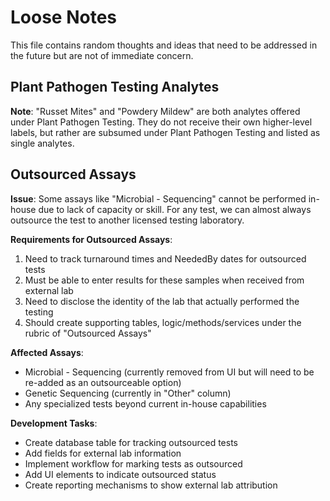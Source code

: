 # Loose Notes

This file contains random thoughts and ideas that need to be addressed in the future but are not of immediate concern.

## Plant Pathogen Testing Analytes

**Note**: "Russet Mites" and "Powdery Mildew" are both analytes offered under Plant Pathogen Testing. They do not receive their own higher-level labels, but rather are subsumed under Plant Pathogen Testing and listed as single analytes.

## Outsourced Assays

**Issue**: Some assays like "Microbial - Sequencing" cannot be performed in-house due to lack of capacity or skill. For any test, we can almost always outsource the test to another licensed testing laboratory.

**Requirements for Outsourced Assays**:
1. Need to track turnaround times and NeededBy dates for outsourced tests
2. Must be able to enter results for these samples when received from external lab
3. Need to disclose the identity of the lab that actually performed the testing
4. Should create supporting tables, logic/methods/services under the rubric of "Outsourced Assays"

**Affected Assays**:
- Microbial - Sequencing (currently removed from UI but will need to be re-added as an outsourceable option)
- Genetic Sequencing (currently in "Other" column)
- Any specialized tests beyond current in-house capabilities

**Development Tasks**:
- Create database table for tracking outsourced tests
- Add fields for external lab information
- Implement workflow for marking tests as outsourced
- Add UI elements to indicate outsourced status
- Create reporting mechanisms to show external lab attribution